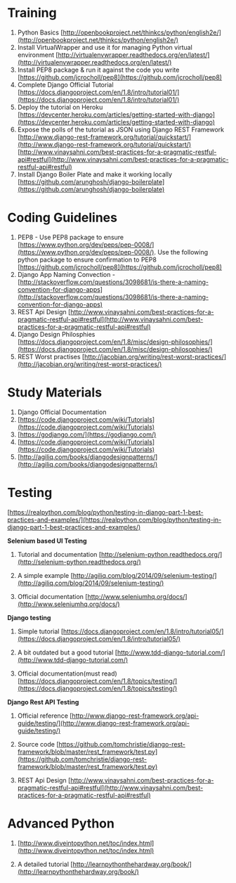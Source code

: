 # Training

1. Python Basics [http://openbookproject.net/thinkcs/python/english2e/](http://openbookproject.net/thinkcs/python/english2e/)
2. Install VirtualWrapper and use it for managing Python virtual environment [http://virtualenvwrapper.readthedocs.org/en/latest/](http://virtualenvwrapper.readthedocs.org/en/latest/)
3. Install PEP8 package & run it against the code you write [https://github.com/jcrocholl/pep8](https://github.com/jcrocholl/pep8)
4. Complete Django Official Tutorial [https://docs.djangoproject.com/en/1.8/intro/tutorial01/](https://docs.djangoproject.com/en/1.8/intro/tutorial01/)
5. Deploy the tutorial on Heroku [https://devcenter.heroku.com/articles/getting-started-with-django](https://devcenter.heroku.com/articles/getting-started-with-django)
1. Expose the polls of the tutorial as JSON using Django REST Framework [http://www.django-rest-framework.org/tutorial/quickstart/](http://www.django-rest-framework.org/tutorial/quickstart/)
[http://www.vinaysahni.com/best-practices-for-a-pragmatic-restful-api#restful](http://www.vinaysahni.com/best-practices-for-a-pragmatic-restful-api#restful)
1. Install Django Boiler Plate and make it working locally
[https://github.com/arunghosh/django-boilerplate](https://github.com/arunghosh/django-boilerplate)

# Coding Guidelines
1. PEP8 - Use PEP8 package to ensure
[https://www.python.org/dev/peps/pep-0008/](https://www.python.org/dev/peps/pep-0008/). Use the following python package to ensure confirmation to PEP8 [https://github.com/jcrocholl/pep8](https://github.com/jcrocholl/pep8)
2. Django App Naming Convection - [http://stackoverflow.com/questions/3098681/is-there-a-naming-convention-for-django-apps](http://stackoverflow.com/questions/3098681/is-there-a-naming-convention-for-django-apps)
3. REST Api Design [http://www.vinaysahni.com/best-practices-for-a-pragmatic-restful-api#restful](http://www.vinaysahni.com/best-practices-for-a-pragmatic-restful-api#restful)
1. Django Design Philosphies [https://docs.djangoproject.com/en/1.8/misc/design-philosophies/](https://docs.djangoproject.com/en/1.8/misc/design-philosophies/)
2. REST Worst practises [http://jacobian.org/writing/rest-worst-practices/](http://jacobian.org/writing/rest-worst-practices/)

# Study Materials
1. Django Official Documentation
2. [https://code.djangoproject.com/wiki/Tutorials](https://code.djangoproject.com/wiki/Tutorials)
3. [https://godjango.com/](https://godjango.com/)
4. [https://code.djangoproject.com/wiki/Tutorials](https://code.djangoproject.com/wiki/Tutorials)
5. [http://agiliq.com/books/djangodesignpatterns/](http://agiliq.com/books/djangodesignpatterns/)


# Testing

[https://realpython.com/blog/python/testing-in-django-part-1-best-practices-and-examples/](https://realpython.com/blog/python/testing-in-django-part-1-best-practices-and-examples/)

**Selenium based UI Testing**

1. Tutorial and documentation [http://selenium-python.readthedocs.org/](http://selenium-python.readthedocs.org/)

2. A simple example [http://agiliq.com/blog/2014/09/selenium-testing/](http://agiliq.com/blog/2014/09/selenium-testing/)

3. Official documentation [http://www.seleniumhq.org/docs/](http://www.seleniumhq.org/docs/)


**Django testing**

1. Simple tutorial [https://docs.djangoproject.com/en/1.8/intro/tutorial05/](https://docs.djangoproject.com/en/1.8/intro/tutorial05/)

2. A bit outdated but a good tutorial [http://www.tdd-django-tutorial.com/](http://www.tdd-django-tutorial.com/)

3. Official documentation(must read) [https://docs.djangoproject.com/en/1.8/topics/testing/](https://docs.djangoproject.com/en/1.8/topics/testing/)

**Django Rest API Testing**

1. Official reference [http://www.django-rest-framework.org/api-guide/testing/](http://www.django-rest-framework.org/api-guide/testing/)

2. Source code [https://github.com/tomchristie/django-rest-framework/blob/master/rest_framework/test.py](https://github.com/tomchristie/django-rest-framework/blob/master/rest_framework/test.py)

3. REST Api Design [http://www.vinaysahni.com/best-practices-for-a-pragmatic-restful-api#restful](http://www.vinaysahni.com/best-practices-for-a-pragmatic-restful-api#restful)

# Advanced Python

1. [http://www.diveintopython.net/toc/index.html](http://www.diveintopython.net/toc/index.html)

2. A detailed tutorial [http://learnpythonthehardway.org/book/](http://learnpythonthehardway.org/book/)

 
